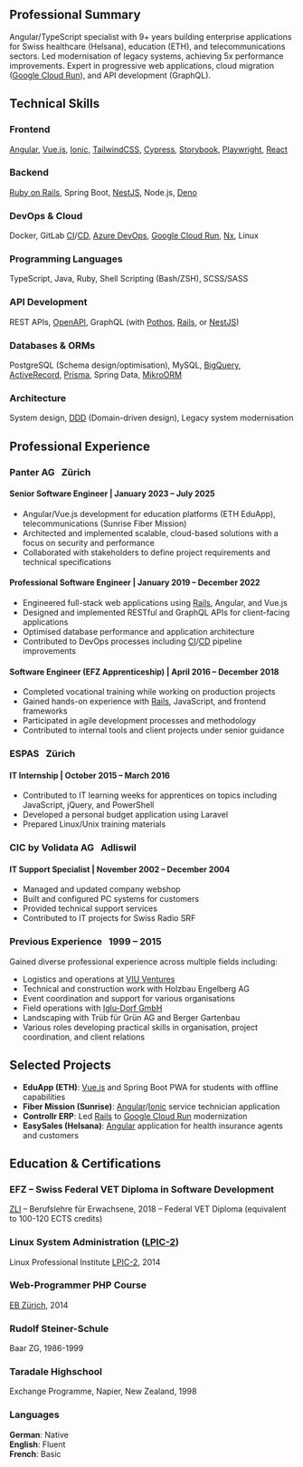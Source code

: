 <!-- @include: ./abbrs.en.md -->


## Professional Summary

Angular/TypeScript specialist with 9+ years building enterprise applications for Swiss healthcare (Helsana), education (ETH), and telecommunications sectors. Led modernisation of legacy systems, achieving 5x performance improvements. Expert in progressive web applications, cloud migration ([Google Cloud Run][CloudRun]), and API development (GraphQL).

## Technical Skills

### Frontend

[Angular], [Vue.js][Vue], [Ionic], [TailwindCSS], [Cypress], [Storybook], [Playwright], [React]

### Backend

[Ruby on Rails][Rails], Spring Boot, [NestJS], Node.js, [Deno]

### DevOps & Cloud

Docker, GitLab [CI]/[CD], [Azure DevOps][AzureDevOps], [Google Cloud Run][CloudRun], [Nx], Linux

### Programming Languages

TypeScript, Java, Ruby, Shell Scripting (Bash/ZSH), SCSS/SASS

### API Development

REST APIs, [OpenAPI], GraphQL (with [Pothos], [Rails], or [NestJS])

### Databases & ORMs

PostgreSQL (Schema design/optimisation), MySQL, [BigQuery], [ActiveRecord], [Prisma], Spring Data, [MikroORM]

### Architecture

System design, [DDD] (Domain-driven design), Legacy system modernisation

## Professional Experience

### **Panter AG** &nbsp; <span class="font-normal text-lg lg:text-xl">Zürich</span>

#### Senior Software Engineer | January 2023 – July 2025

- Angular/Vue.js development for education platforms (ETH EduApp), telecommunications (Sunrise Fiber Mission)
- Architected and implemented scalable, cloud-based solutions with a focus on security and performance
- Collaborated with stakeholders to define project requirements and technical specifications

#### Professional Software Engineer | January 2019 – December 2022

- Engineered full-stack web applications using [Rails], Angular, and Vue.js
- Designed and implemented RESTful and GraphQL APIs for client-facing applications
- Optimised database performance and application architecture
- Contributed to DevOps processes including [CI]/[CD] pipeline improvements

#### Software Engineer (EFZ Apprenticeship) | April 2016 – December 2018

- Completed vocational training while working on production projects
- Gained hands-on experience with [Rails], JavaScript, and frontend frameworks
- Participated in agile development processes and methodology
- Contributed to internal tools and client projects under senior guidance

### **ESPAS** &nbsp; <span class="font-normal text-lg lg:text-xl">Zürich</span>

#### IT Internship | October 2015 – March 2016

- Contributed to IT learning weeks for apprentices on topics including JavaScript, jQuery, and PowerShell
- Developed a personal budget application using Laravel
- Prepared Linux/Unix training materials

### **CIC by Volidata AG** &nbsp; <span class="font-normal text-lg lg:text-xl">Adliswil</span>

#### IT Support Specialist | November 2002 – December 2004

- Managed and updated company webshop
- Built and configured PC systems for customers
- Provided technical support services
- Contributed to IT projects for Swiss Radio SRF

### **Previous Experience** &nbsp; <span class="font-normal text-lg lg:text-xl">1999 – 2015</span>

Gained diverse professional experience across multiple fields including:

- Logistics and operations at [VIU Ventures][viu]
- Technical and construction work with Holzbau Engelberg AG
- Event coordination and support for various organisations
- Field operations with [Iglu-Dorf GmbH][iglu-dorf]
- Landscaping with Trüb für Grün AG and Berger Gartenbau
- Various roles developing practical skills in organisation, project coordination, and client relations

## Selected Projects

- **EduApp (ETH)**: [Vue.js][Vue] and Spring Boot PWA for students with offline capabilities
- **Fiber Mission (Sunrise)**: [Angular]/[Ionic] service technician application
- **Controllr ERP**: Led [Rails] to [Google Cloud Run][CloudRun] modernization
- **EasySales (Helsana)**: [Angular] application for health insurance agents and customers

## Education & Certifications

### EFZ – Swiss Federal VET Diploma in Software Development

[ZLI] – Berufslehre für Erwachsene, 2018 – Federal VET Diploma (equivalent to 100-120 ECTS credits)

### Linux System Administration ([LPIC-2])

Linux Professional Institute [LPIC-2], 2014

### Web-Programmer PHP Course

[EB Zürich][EBZ], 2014

### Rudolf Steiner-Schule

Baar ZG, 1986-1999

### Taradale Highschool

Exchange Programme, Napier, New Zealand, 1998

### Languages

**German**: Native  
**English**: Fluent  
**French**: Basic  

[iglu-dorf]: https://iglu-dorf.com/en "Igloo Hotel in Engelberg, Switzerland"
[viu]: https://shopviu.com/en-ch "Swiss Eyewear Brand - Startup"
[ZLI]: https://www.zli.ch/ "Zürcher Lehrbetriebsverband ICT"
[EBZ]: https://www.eb-zuerich.ch/ "EB Zürich"
[LPIC-2]: https://www.lpi.org/our-certifications/lpic-2-overview/ "Linux Professional Institute Certification Level 2 for advanced Linux system administration and network services."

[Angular]: https://angular.io/ "TypeScript-based web framework by Google for large single-page applications with component-based architecture."
[AzureDevOps]: https://azure.microsoft.com/en-us/services/devops/ "Microsoft platform for DevOps services with CI/CD pipelines, repository management, and project planning."
[BigQuery]: https://cloud.google.com/bigquery?hl=en "Serverless data warehouse solution by Google Cloud for fast SQL analytics on large datasets."
[CloudRun]: https://cloud.google.com/run?hl=en "Serverless container platform for automatically scaling containerized applications on Google Cloud."
[Cypress]: https://www.cypress.io/ "End-to-end testing framework for modern web applications with integrated browser and real-time debugging."
[Deno]: https://deno.com/ "Modern JavaScript/TypeScript runtime with built-in security and web APIs"
[Ionic]: https://ionicframework.com/ "Cross-platform framework for building native mobile apps using web technologies like HTML, CSS, and JavaScript."
[MikroORM]: https://mikro-orm.io/ "TypeScript ORM based on Data Mapper pattern with Unit of Work and Identity Map."
[NestJS]: https://nestjs.com/ "Scalable Node.js framework for server-side applications with TypeScript and modular architecture."
[Nx]: https://nx.dev/ "Monorepo build system with advanced developer tools for scalable JavaScript/TypeScript projects."
[Playwright]: https://playwright.dev/ "Cross-browser automation framework for reliable end-to-end testing across Chromium, Firefox, and Safari."
[Pothos]: https://pothos-graphql.dev/ "Code-first GraphQL schema builder for TypeScript with type-safe API development."
[Prisma]: https://www.prisma.io/ "Type-safe database toolkit for Node.js and TypeScript with automatic schema migration and query builder."
[Rails]: https://rubyonrails.org/ "Ruby on Rails - Full-stack web framework for Ruby with convention-over-configuration for rapid application development."
[React]: https://react.dev/ "JavaScript library by Meta for building component-based user interfaces with Virtual DOM."
[Storybook]: https://storybook.js.org/ "Tool for developing and testing UI components in isolation with interactive documentation."
[TailwindCSS]: https://tailwindcss.com/ "Utility-first CSS framework with pre-built classes for rapid and consistent UI development."
[Vue]: https://vuejs.org/ "Progressive JavaScript framework for building interactive user interfaces and single-page applications."
[OpenAPI]: https://www.openapis.org/ "OpenAPI – The world's most widely used API description standard"

[ActiveRecord]: https://en.wikipedia.org/wiki/Active_record_pattern "Ruby framework for database access and Object-Relational Mapping (ORM)"
[CD]: https://en.wikipedia.org/wiki/Continuous_delivery "Continuous Delivery – Wikipedia"
[CI]: https://en.wikipedia.org/wiki/Continuous_integration "Continuous Integration – Wikipedia"
[DDD]: https://en.wikipedia.org/wiki/Domain-driven_design "Domain-driven design – Wikipedia"
